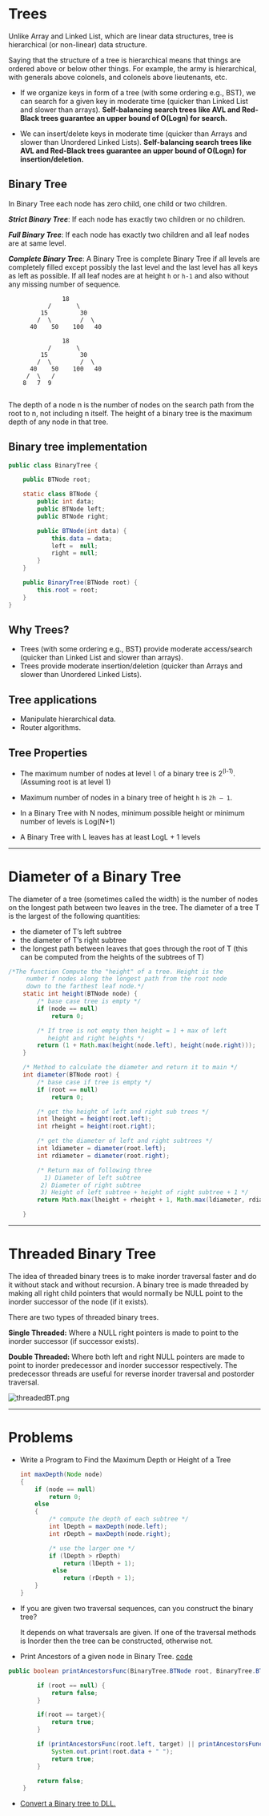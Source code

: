  
# Trees 
Unlike Array and Linked List, which are linear data structures, tree is hierarchical (or non-linear) data structure.  

Saying that the structure of a tree is hierarchical means that things are ordered above or below other things. For example, the army is hierarchical, with generals above colonels, and colonels above lieutenants, etc.
  
- If we organize keys in form of a tree (with some ordering e.g., BST), we can search for a given key in moderate time (quicker than Linked List and slower than arrays). **Self-balancing search trees like AVL and Red-Black trees guarantee an upper bound of O(Logn) for search.**

- We can insert/delete keys in moderate time (quicker than Arrays and slower than Unordered Linked Lists). **Self-balancing search trees like AVL and Red-Black trees guarantee an upper bound of O(Logn) for insertion/deletion.**


## Binary Tree
In Binary Tree each node has zero child, one child or two children.

***Strict Binary Tree***:
If each node has exactly two children or no children.

___Full Binary Tree___: 
If each node has exactly two children and all leaf nodes are at same level.	

***Complete Binary Tree***: A Binary Tree is complete Binary Tree if all levels are completely filled except possibly the last level and the last level has all keys as left as possible.
If all leaf nodes are at height `h` or `h-1` and also without any missing number of sequence. 

```
               18
           /       \  
         15         30  
        /  \        /  \
      40    50    100   40
	  
               18
           /       \  
         15         30  
        /  \        /  \
      40    50    100   40
     /  \   /
    8   7  9 	  
	  
```
	
The depth of a node n is the number of nodes on the search path from the root to n,
not including n itself. The height of a binary tree is the maximum depth of any node
in that tree.	
	
	
## Binary tree implementation
```java
public class BinaryTree {

	public BTNode root;

	static class BTNode {
		public int data;
		public BTNode left;
		public BTNode right;

		public BTNode(int data) {
			this.data = data;
			left =  null;
			right = null;
		}
	}

	public BinaryTree(BTNode root) {
		this.root = root;
	}
}	
```	

## Why Trees?

- Trees (with some ordering e.g., BST) provide moderate access/search (quicker than Linked List and slower than arrays).
- Trees provide moderate insertion/deletion (quicker than Arrays and slower than Unordered Linked Lists).

## Tree applications

- Manipulate hierarchical data.
- Router algorithms.

## Tree Properties

- The maximum number of nodes at level `l` of a binary tree is 2<sup>(l-1)</sup>. (Assuming root is at level 1)

- Maximum number of nodes in a binary tree of height `h` is `2h – 1`.

- In a Binary Tree with N nodes, minimum possible height or minimum number of levels is  Log(N+1)

- A Binary Tree with L leaves has at least   LogL + 1   levels 

---

# Diameter of a Binary Tree

The diameter of a tree (sometimes called the width) is the number of nodes on the longest path between two leaves in the tree. The diameter of a tree T is the largest of the following quantities:

- the diameter of T’s left subtree
- the diameter of T’s right subtree
- the longest path between leaves that goes through the root of T (this can be computed from the heights of the subtrees of T)

```java
/*The function Compute the "height" of a tree. Height is the
	 number f nodes along the longest path from the root node
	 down to the farthest leaf node.*/
	static int height(BTNode node) {
		/* base case tree is empty */
		if (node == null)
			return 0;

		/* If tree is not empty then height = 1 + max of left
		   height and right heights */
		return (1 + Math.max(height(node.left), height(node.right)));
	}

	/* Method to calculate the diameter and return it to main */
	int diameter(BTNode root) {
		/* base case if tree is empty */
		if (root == null)
			return 0;

		/* get the height of left and right sub trees */
		int lheight = height(root.left);
		int rheight = height(root.right);

		/* get the diameter of left and right subtrees */
		int ldiameter = diameter(root.left);
		int rdiameter = diameter(root.right);

		/* Return max of following three
		  1) Diameter of left subtree
		 2) Diameter of right subtree
		 3) Height of left subtree + height of right subtree + 1 */
		return Math.max(lheight + rheight + 1, Math.max(ldiameter, rdiameter));

	}

```

---

# Threaded Binary Tree

The idea of threaded binary trees is to make inorder traversal faster and do it without stack and without recursion. A binary tree is made threaded by making all right child pointers that would normally be NULL point to the inorder successor of the node (if it exists).

There are two types of threaded binary trees.

**Single Threaded:** Where a NULL right pointers is made to point to the inorder successor (if successor exists).

**Double Threaded:** Where both left and right NULL pointers are made to point to inorder predecessor and inorder successor respectively. The predecessor threads are useful for reverse inorder traversal and postorder traversal.

![threadedBT.png](./_image/threadedBT.png)

---

# Problems

- Write a Program to Find the Maximum Depth or Height of a Tree

	```java
	int maxDepth(Node node) 
    {
        if (node == null)
            return 0;
        else
        {
            /* compute the depth of each subtree */
            int lDepth = maxDepth(node.left);
            int rDepth = maxDepth(node.right);
  
            /* use the larger one */
            if (lDepth > rDepth)
                return (lDepth + 1);
             else
                return (rDepth + 1);
        }
    }
	```

- If you are given two traversal sequences, can you construct the binary tree?
	
	It depends on what traversals are given. If one of the traversal methods is Inorder then the tree can be constructed, otherwise not.

- Print Ancestors of a given node in Binary Tree. [code](./Tree/Problems/PrintAncestors.java)

```java
public boolean printAncestorsFunc(BinaryTree.BTNode root, BinaryTree.BTNode target) {

		if (root == null) {
			return false;
		}

		if(root == target){
			return true;
		}

		if (printAncestorsFunc(root.left, target) || printAncestorsFunc(root.right, target)) {
			System.out.print(root.data + " ");
			return true;
		}

		return false;
	}
```	
	
- [Convert a Binary tree to DLL.](http://www.geeksforgeeks.org/convert-a-given-binary-tree-to-doubly-linked-list-set-4/)


	